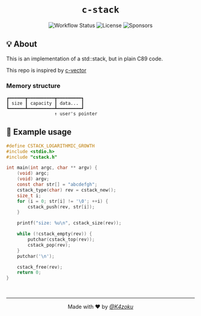 <h1 align="center"><code>c-stack</code></h1>
<p align="center">
  <img alt="Workflow Status" src="https://img.shields.io/github/workflow/status/K4zoku/c-stack/Build?style=for-the-badge">
  <img alt="License" src="https://img.shields.io/github/license/K4zoku/c-stack?style=for-the-badge">
  <img alt="Sponsors" src="https://img.shields.io/github/sponsors/K4zoku?color=F2AE49&style=for-the-badge">
</p>

## 💡 About

This is an implementation of a std::stack, but in plain C89 code.

This repo is inspired by [c-vector](https://github.com/eteran/c-vector)

### Memory structure

```
┏━━━━━━┳━━━━━━━━━━┳━━━━━━━━━┓
┃ size ┃ capacity ┃ data... ┃
┗━━━━━━┻━━━━━━━━━━┻━━━━━━━━━┛
                  ↑ user's pointer
```

## 📜 Example usage

```c
#define CSTACK_LOGARITHMIC_GROWTH
#include <stdio.h>
#include "cstack.h"

int main(int argc, char ** argv) {
    (void) argc;
    (void) argv;
    const char str[] = "abcdefgh";
    cstack_type(char) rev = cstack_new();
    size_t i;
    for (i = 0; str[i] != '\0'; ++i) {
        cstack_push(rev, str[i]);
    }

    printf("size: %u\n", cstack_size(rev));

    while (!cstack_empty(rev)) {
        putchar(cstack_top(rev));
        cstack_pop(rev);
    }
    putchar('\n');

    cstack_free(rev);
    return 0;
}
```

<br>

---

<p align="center">Made with ❤️ by <a href="https://github.com/K4zoku"><i>@K4zoku</i></a></p>

